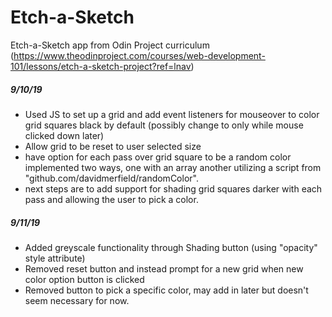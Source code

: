 # Etch-a-Sketch
Etch-a-Sketch app from Odin Project curriculum (https://www.theodinproject.com/courses/web-development-101/lessons/etch-a-sketch-project?ref=lnav)

##### 9/10/19
- Used JS to set up a grid and add event listeners for mouseover to color grid squares black by default (possibly change to only while mouse clicked down later)
- Allow grid to be reset to user selected size
- have option for each pass over grid square to be a random color implemented two ways, one with an array another utilizing a script from "github.com/davidmerfield/randomColor".
- next steps are to add support for shading grid squares darker with each pass and allowing the user to pick a color.

##### 9/11/19
- Added greyscale functionality through Shading button (using "opacity" style attribute)
- Removed reset button and instead prompt for a new grid when new color option button is clicked
- Removed button to pick a specific color, may add in later but doesn't seem necessary for now.